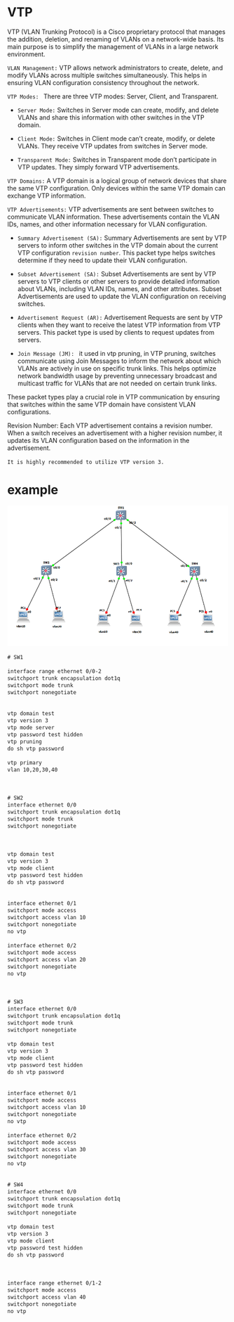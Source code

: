 # VTP
VTP (VLAN Trunking Protocol) is a Cisco proprietary protocol that manages the addition, deletion, and renaming of VLANs on a network-wide basis. Its main purpose is to simplify the management of VLANs in a large network environment.


`VLAN Management:` VTP allows network administrators to create, delete, and modify VLANs across multiple switches simultaneously. This helps in ensuring VLAN configuration consistency throughout the network.


`VTP Modes: ` 
There are three VTP modes: Server, Client, and Transparent.

* `Server Mode:` Switches in Server mode can create, modify, and delete VLANs and share this information with other switches in the VTP domain.

* `Client Mode:` Switches in Client mode can’t create, modify, or delete VLANs. They receive VTP updates from switches in Server mode.

* `Transparent Mode:` Switches in Transparent mode don’t participate in VTP updates. They simply forward VTP advertisements.



`VTP Domains:` A VTP domain is a logical group of network devices that share the same VTP configuration. Only devices within the same VTP domain can exchange VTP information.


`VTP Advertisements:` VTP advertisements are sent between switches to communicate VLAN information. These advertisements contain the VLAN IDs, names, and other information necessary for VLAN configuration.


* `Summary Advertisement (SA):` Summary Advertisements are sent by VTP servers to inform other switches in the VTP domain about the current VTP configuration `revision number`. This packet type helps switches determine if they need to update their VLAN configuration.


* `Subset Advertisement (SA):` Subset Advertisements are sent by VTP servers to VTP clients or other servers to provide detailed information about VLANs, including VLAN IDs, names, and other attributes. Subset Advertisements are used to update the VLAN configuration on receiving switches.


* `Advertisement Request (AR):` Advertisement Requests are sent by VTP clients when they want to receive the latest VTP information from VTP servers. This packet type is used by clients to request updates from servers.


* `Join Message (JM): ` it used in vtp pruning, in VTP pruning, switches communicate using Join Messages to inform the network about which VLANs are actively in use on specific trunk links. This helps optimize network bandwidth usage by preventing unnecessary broadcast and multicast traffic for VLANs that are not needed on certain trunk links.


These packet types play a crucial role in VTP communication by ensuring that switches within the same VTP domain have consistent VLAN configurations.





Revision Number: Each VTP advertisement contains a revision number. When a switch receives an advertisement with a higher revision number, it updates its VLAN configuration based on the information in the advertisement.

`It is highly recommended to utilize VTP version 3.
`
# example
![img2](img/1.png)

```
# SW1

interface range ethernet 0/0-2
switchport trunk encapsulation dot1q
switchport mode trunk
switchport nonegotiate


vtp domain test
vtp version 3
vtp mode server
vtp password test hidden
vtp pruning
do sh vtp password

vtp primary
vlan 10,20,30,40



# SW2
interface ethernet 0/0
switchport trunk encapsulation dot1q
switchport mode trunk
switchport nonegotiate



vtp domain test
vtp version 3
vtp mode client
vtp password test hidden
do sh vtp password


interface ethernet 0/1
switchport mode access
switchport access vlan 10
switchport nonegotiate
no vtp

interface ethernet 0/2
switchport mode access
switchport access vlan 20
switchport nonegotiate
no vtp



# SW3
interface ethernet 0/0
switchport trunk encapsulation dot1q
switchport mode trunk
switchport nonegotiate

vtp domain test
vtp version 3
vtp mode client
vtp password test hidden
do sh vtp password


interface ethernet 0/1
switchport mode access
switchport access vlan 10
switchport nonegotiate
no vtp

interface ethernet 0/2
switchport mode access
switchport access vlan 30
switchport nonegotiate
no vtp


# SW4
interface ethernet 0/0
switchport trunk encapsulation dot1q
switchport mode trunk
switchport nonegotiate

vtp domain test
vtp version 3
vtp mode client
vtp password test hidden
do sh vtp password



interface range ethernet 0/1-2
switchport mode access
switchport access vlan 40
switchport nonegotiate
no vtp




```
